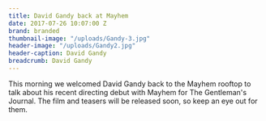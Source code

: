 ```yaml
---
title: David Gandy back at Mayhem
date: 2017-07-26 10:07:00 Z
brand: branded
thumbnail-image: "/uploads/Gandy-3.jpg"
header-image: "/uploads/Gandy2.jpg"
header-caption: David Gandy
breadcrumb: David Gandy
---
```


This morning we welcomed David Gandy back to the Mayhem rooftop to talk about his recent directing debut with Mayhem for The Gentleman's Journal. The film and teasers will be released soon, so keep an eye out for them.

